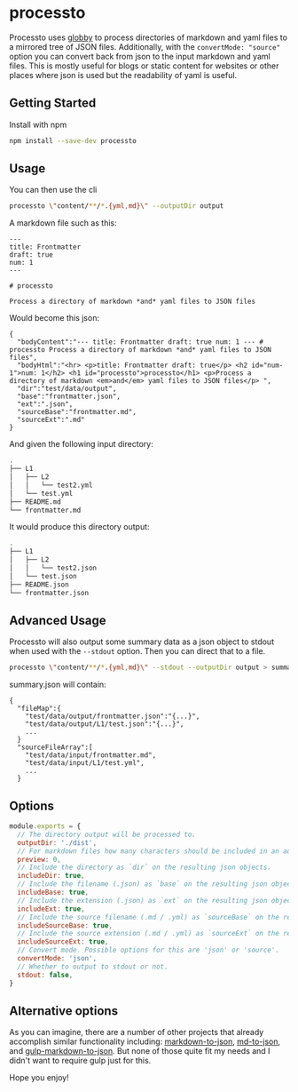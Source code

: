 # processto

Processto uses [globby](https://github.com/sindresorhus/globby) to process directories of markdown and yaml files to a mirrored tree of JSON files. Additionally, with the `convertMode: "source"` option you can convert back from json to the input markdown and yaml files. This is mostly useful for blogs or static content for websites or other places where json is used but the readability of yaml is useful.


## Getting Started

Install with npm

```bash
npm install --save-dev processto
```


## Usage

You can then use the cli

```bash
processto \"content/**/*.{yml,md}\" --outputDir output
```

A markdown file such as this:
```
---
title: Frontmatter
draft: true
num: 1
---

# processto

Process a directory of markdown *and* yaml files to JSON files
```

Would become this json:
```
{
  "bodyContent":"--- title: Frontmatter draft: true num: 1 --- # processto Process a directory of markdown *and* yaml files to JSON files",
  "bodyHtml":"<hr> <p>title: Frontmatter draft: true</p> <h2 id="num-1">num: 1</h2> <h1 id="processto">processto</h1> <p>Process a directory of markdown <em>and</em> yaml files to JSON files</p> ",
  "dir":"test/data/output",
  "base":"frontmatter.json",
  "ext":".json",
  "sourceBase":"frontmatter.md",
  "sourceExt":".md"
}
```

And given the following input directory:
```bash
.
├── L1
│   ├── L2
│   │   └── test2.yml
│   └── test.yml
├── README.md
└── frontmatter.md
```

It would produce this directory output:
```bash
.
├── L1
│   ├── L2
│   │   └── test2.json
│   └── test.json
├── README.json
└── frontmatter.json
```

## Advanced Usage

Processto will also output some summary data as a json object to stdout when used with the `--stdout` option. Then you can direct that to a file.

```bash
processto \"content/**/*.{yml,md}\" --stdout --outputDir output > summary.json
```

summary.json will contain:

```
{
  "fileMap":{
    "test/data/output/frontmatter.json":"{...}",
    "test/data/output/L1/test.json":"{...}",
    ...
  }
  "sourceFileArray":[
    "test/data/input/frontmatter.md",
    "test/data/input/L1/test.yml",
    ...
  }
```


## Options

```js
module.exports = {
  // The directory output will be processed to.
  outputDir: './dist',
  // For markdown files how many characters should be included in an add `preview` property. 0 for no preview.
  preview: 0,
  // Include the directory as `dir` on the resulting json objects.
  includeDir: true,
  // Include the filename (.json) as `base` on the resulting json objects.
  includeBase: true,
  // Include the extension (.json) as `ext` on the resulting json objects.
  includeExt: true,
  // Include the source filename (.md / .yml) as `sourceBase` on the resulting json objects.
  includeSourceBase: true,
  // Include the source extension (.md / .yml) as `sourceExt` on the resulting json objects.
  includeSourceExt: true,
  // Convert mode. Possible options for this are 'json' or 'source'.
  convertMode: 'json',
  // Whether to output to stdout or not.
  stdout: false,
}

```


## Alternative options

As you can imagine, there are a number of other projects that already accomplish similar functionality including: [markdown-to-json](https://github.com/scottstanfield/markdown-to-json), [md-to-json](https://www.npmjs.com/package/md-to-json), and [gulp-markdown-to-json](https://www.npmjs.com/package/gulp-markdown-to-json). But none of those quite fit my needs and I didn't want to require gulp just for this.


Hope you enjoy!
